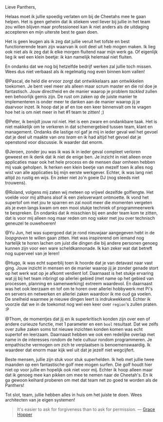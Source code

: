 Lieve Panthers,

Helaas moet ik jullie spoedig verlaten om bij de Cheetahs mee te gaan helpen. Het is geen geheim dat ik stiekem veel liever bij jullie in het team zou willen blijven maar professioneel kan ik niet anders als de uitdaging accepteren en mijn uiterste best te gaan doen.

Het is geen leugen als ik zeg dat jullie veruit het tofste en best functionerende team zijn waarvan ik ooit deel uit heb mogen maken. Ik lieg ook niet als ik zeg dat ik elke morgen fluitend naar mijn werk ga. Of eigenlijk lieg ik wel een klein beetje: ik kan namelijk helemaal niet fluiten. 

En ondanks dat we nog bij hetzelfde bedrijf werken zal jullie toch missen. Wees dus niet verbaast als ik regelmatig nog even binnen kom vallen!

@Pascal, de held die ervoor zorgt dat ontwikkelaars aan ontwikkelen toekomen. Je bent veel meer als alleen maar scrum master en die rol doe je fantastisch. Jouw directheid en de manier waarop je problem *tackled* zullen een behoorlijk gemis zijn. De rust om zaken op de juiste manier te implementeren is onder meer te danken aan de manier waarop jij je daarvoor inzet. Ik hoop dat je af en toe een keer binnenvalt om te vragen hoe het is om niet meer in het #1 team te zitten! ;)

@Peter, ik benijdt jouw rol niet. Het is een zware en ondankbare taak. Het is niet makkelijk om te verkeren in dat schemergebied tussen team, klant en management. Ondanks die lastige rol gaf je mij in ieder geval wel het gevoel dat je deel uit maakte van *ons team* en ik had altijd het gevoel dat je openstond voor discussie. Ik waarder dat enorm.

@Jeroen, zonder jou was ik was ik in ieder geval compleet verloren geweest en ik denk dat ik niet de enige ben. Je inzicht in niet alleen onze applicaties maar ook het hele process en de mensen daar omheen hebben mij vaak geholpen. Ik herken een klein beetje van mezelf toen ik alles nog wist van alle applicaties bij mijn eerste werkgever. Echter, ik was lang niet altijd zo rustig en wijs. En zeker niet zo'n goeie DJ (nog steeds niet trouwens).

@Roland, volgens mij zaten wij meteen op vrijwel dezelfde golflengte. Het voelde voor mij althans alsof ik een zielsverwant ontmoette. Ik vond het supertof om met jou te sparren en zal nooit meer die momenten vergeten als je even langs kwam om een mooi stukje techniek of programmeerwerk te bespreken. En ondanks dat ik misschien bij een ander team kom te zitten, dat is voor mij alleen nog maar reden om nog vaker met jou over technisch geneuzel te ouwehoeren!

@Yu Jun, het was supergoed dat je rond nieuwjaar aangegeven hebt in de *loopgraven* te willen gaan zitten. Het was inspirerend om iemand nog hartelijk te horen lachen om juist die dingen die bij andere personen genoeg kunnen zijn voor een ware scheldkannonade. Ik kan zeker wat dat betreft nog superveel van je leren! 

@Hugo, ik was echt superblij toen ik hoorde dat je van detavast naar vast ging. Jouw inzicht in mensen en de manier waarop jij je zonder genade stort op het werk wat op je afkomt verdient lof. Daarnaast is het stukje ervaring wat jij bij het team inbringt op allerlei gebied (met name op het gebied van processen, planning en samenwerking) extreem waardevol. En daarnaast was het ook leerzaam en tof om te horen over allerlei hobbywerk met Pi's en servers en netwerken en allerlei zaken waardoor ik me oud ga voelen. De snelheid waarmee je nieuwe dingen leert is indrukwekkend. Echter ik voorzie dat we in de toekomst nog wel een keer over `region`'s zullen praten. :P

@Thom, de momentjes dat jij en ik superkritisch konden zijn over een of andere curieuze functie, met 1 parameter en een `bool` resultaat. Dat we zelfs over zulke zaken soms tot nieuwe inzichten konden komen was echt supertof en leerzaam. Daarnaast hebben we ook een redelijke overlap met name in de interesses rondom de hele cultuur rondom programmeren. Je empathische vermogen om zich te verplaatsen is benoemenswaardig. Ik waardeer dat enorm maar kijk wel uit dat je jezelf niet wegcijfert. 

Beste mensen, jullie zijn stuk voor stuk superhelden. Ik heb met jullie twee maanden op een fantastische golf mee mogen surfen. Die golf houdt hier niet op voor jullie en hopelijk ook niet voor mij. Echter ik hoop alleen maar dat ik genoeg mee kan pikken om mee te nemen naar de Cheetah's. En ik ga gewoon keihard proberen om met dat team net zo goed te worden als de Panthers!

Tot slot, team, jullie hebben alles in huis om het juiste te doen. Wees architecten van je eigen systemen!

> It's easier to ask for forgiveness than to ask for permission. 
&#8212; [Grace Hopper](https://en.wikiquote.org/wiki/Grace_Hopper)